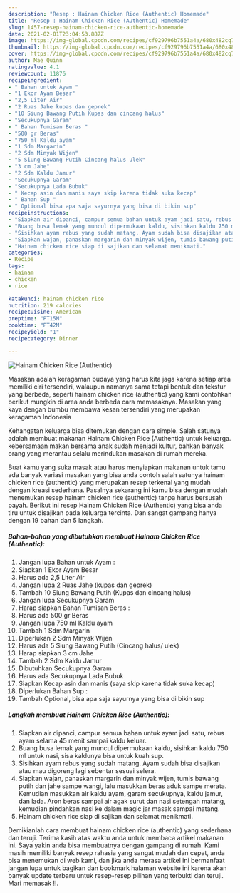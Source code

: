 ```yaml
---
description: "Resep : Hainam Chicken Rice (Authentic) Homemade"
title: "Resep : Hainam Chicken Rice (Authentic) Homemade"
slug: 1457-resep-hainam-chicken-rice-authentic-homemade
date: 2021-02-01T23:04:53.887Z
image: https://img-global.cpcdn.com/recipes/cf929796b7551a4a/680x482cq70/hainam-chicken-rice-authentic-foto-resep-utama.jpg
thumbnail: https://img-global.cpcdn.com/recipes/cf929796b7551a4a/680x482cq70/hainam-chicken-rice-authentic-foto-resep-utama.jpg
cover: https://img-global.cpcdn.com/recipes/cf929796b7551a4a/680x482cq70/hainam-chicken-rice-authentic-foto-resep-utama.jpg
author: Mae Quinn
ratingvalue: 4.1
reviewcount: 11876
recipeingredient:
- " Bahan untuk Ayam "
- "1 Ekor Ayam Besar"
- "2,5 Liter Air"
- "2 Ruas Jahe kupas dan geprek"
- "10 Siung Bawang Putih Kupas dan cincang halus"
- "Secukupnya Garam"
- " Bahan Tumisan Beras "
- "500 gr Beras"
- "750 ml Kaldu ayam"
- "1 Sdm Margarin"
- "2 Sdm Minyak Wijen"
- "5 Siung Bawang Putih Cincang halus ulek"
- "3 cm Jahe"
- "2 Sdm Kaldu Jamur"
- "Secukupnya Garam"
- "Secukupnya Lada Bubuk"
- " Kecap asin dan manis saya skip karena tidak suka kecap"
- " Bahan Sup "
- " Optional bisa apa saja sayurnya yang bisa di bikin sup"
recipeinstructions:
- "Siapkan air dipanci, campur semua bahan untuk ayam jadi satu, rebus ayam selama 45 menit sampai kaldu keluar."
- "Buang busa lemak yang muncul dipermukaan kaldu, sisihkan kaldu 750 ml untuk nasi, sisa kaldunya bisa untuk kuah sup."
- "Sisihkan ayam rebus yang sudah matang. Ayam sudah bisa disajikan atau mau digoreng lagi sebentar sesuai selera."
- "Siapkan wajan, panaskan margarin dan minyak wijen, tumis bawang putih dan jahe sampe wangi, lalu masukkan beras aduk sampe merata. Kemudian masukkan air kaldu ayam, garam secukupnya, kaldu jamur, dan lada. Aron beras sampai air agak surut dan nasi setengah matang, kemudian pindahkan nasi ke dalam magic jar masak sampai matang."
- "Hainam chicken rice siap di sajikan dan selamat menikmati."
categories:
- Recipe
tags:
- hainam
- chicken
- rice

katakunci: hainam chicken rice 
nutrition: 219 calories
recipecuisine: American
preptime: "PT15M"
cooktime: "PT42M"
recipeyield: "1"
recipecategory: Dinner

---
```



![Hainam Chicken Rice (Authentic)](https://img-global.cpcdn.com/recipes/cf929796b7551a4a/680x482cq70/hainam-chicken-rice-authentic-foto-resep-utama.jpg)

Masakan adalah keragaman budaya yang harus kita jaga karena setiap area memiliki ciri tersendiri, walaupun namanya sama tetapi bentuk dan tekstur yang berbeda, seperti hainam chicken rice (authentic) yang kami contohkan berikut mungkin di area anda berbeda cara memasaknya. Masakan yang kaya dengan bumbu membawa kesan tersendiri yang merupakan keragaman Indonesia



Kehangatan keluarga bisa ditemukan dengan cara simple. Salah satunya adalah membuat makanan Hainam Chicken Rice (Authentic) untuk keluarga. kebersamaan makan bersama anak sudah menjadi kultur, bahkan banyak orang yang merantau selalu merindukan masakan di rumah mereka.

Buat kamu yang suka masak atau harus menyiapkan makanan untuk tamu ada banyak variasi masakan yang bisa anda contoh salah satunya hainam chicken rice (authentic) yang merupakan resep terkenal yang mudah dengan kreasi sederhana. Pasalnya sekarang ini kamu bisa dengan mudah menemukan resep hainam chicken rice (authentic) tanpa harus bersusah payah.
Berikut ini resep Hainam Chicken Rice (Authentic) yang bisa anda tiru untuk disajikan pada keluarga tercinta. Dan sangat gampang hanya dengan 19 bahan dan 5 langkah.


<!--inarticleads1-->

##### Bahan-bahan yang dibutuhkan membuat Hainam Chicken Rice (Authentic):

1. Jangan lupa  Bahan untuk Ayam :
1. Siapkan 1 Ekor Ayam Besar
1. Harus ada 2,5 Liter Air
1. Jangan lupa 2 Ruas Jahe (kupas dan geprek)
1. Tambah 10 Siung Bawang Putih (Kupas dan cincang halus)
1. Jangan lupa Secukupnya Garam
1. Harap siapkan  Bahan Tumisan Beras :
1. Harus ada 500 gr Beras
1. Jangan lupa 750 ml Kaldu ayam
1. Tambah 1 Sdm Margarin
1. Diperlukan 2 Sdm Minyak Wijen
1. Harus ada 5 Siung Bawang Putih (Cincang halus/ ulek)
1. Harap siapkan 3 cm Jahe
1. Tambah 2 Sdm Kaldu Jamur
1. Dibutuhkan Secukupnya Garam
1. Harus ada Secukupnya Lada Bubuk
1. Siapkan  Kecap asin dan manis (saya skip karena tidak suka kecap)
1. Diperlukan  Bahan Sup :
1. Tambah  Optional, bisa apa saja sayurnya yang bisa di bikin sup




<!--inarticleads2-->

##### Langkah membuat  Hainam Chicken Rice (Authentic):

1. Siapkan air dipanci, campur semua bahan untuk ayam jadi satu, rebus ayam selama 45 menit sampai kaldu keluar.
1. Buang busa lemak yang muncul dipermukaan kaldu, sisihkan kaldu 750 ml untuk nasi, sisa kaldunya bisa untuk kuah sup.
1. Sisihkan ayam rebus yang sudah matang. Ayam sudah bisa disajikan atau mau digoreng lagi sebentar sesuai selera.
1. Siapkan wajan, panaskan margarin dan minyak wijen, tumis bawang putih dan jahe sampe wangi, lalu masukkan beras aduk sampe merata. Kemudian masukkan air kaldu ayam, garam secukupnya, kaldu jamur, dan lada. Aron beras sampai air agak surut dan nasi setengah matang, kemudian pindahkan nasi ke dalam magic jar masak sampai matang.
1. Hainam chicken rice siap di sajikan dan selamat menikmati.




Demikianlah cara membuat hainam chicken rice (authentic) yang sederhana dan teruji. Terima kasih atas waktu anda untuk membaca artikel makanan ini. Saya yakin anda bisa membuatnya dengan gampang di rumah. Kami masih memiliki banyak resep rahasia yang sangat mudah dan cepat, anda bisa menemukan di web kami, dan jika anda merasa artikel ini bermanfaat jangan lupa untuk bagikan dan bookmark halaman website ini karena akan banyak update terbaru untuk resep-resep pilihan yang terbukti dan teruji. Mari memasak !!. 
